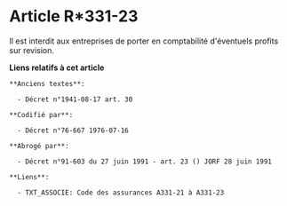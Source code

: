 # Article R*331-23

Il est interdit aux entreprises de porter en comptabilité d'éventuels profits sur revision.

**Liens relatifs à cet article**

	**Anciens textes**:

	  - Décret n°1941-08-17 art. 30

	**Codifié par**:

	  - Décret n°76-667 1976-07-16

	**Abrogé par**:

	  - Décret n°91-603 du 27 juin 1991 - art. 23 () JORF 28 juin 1991

	**Liens**:

	  - TXT_ASSOCIE: Code des assurances A331-21 à A331-23
